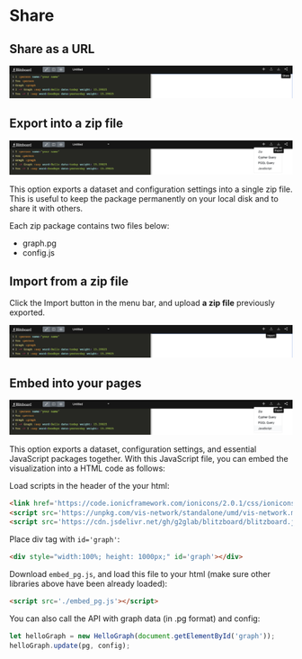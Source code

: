 # Share

## Share as a URL

![](<../.gitbook/assets/Screen Shot 2022-03-20 at 12.55.59.png>)

## Export into a zip file

![](<../.gitbook/assets/Screen Shot 2022-03-20 at 12.51.41.png>)

This option exports a dataset and configuration settings into a single zip file. This is useful to keep the package permanently on your local disk and to share it with others.

Each zip package contains two files below:

* graph.pg
* config.js

## Import from a zip file

Click the Import button in the menu bar, and upload **a zip file** previously exported.

![](<../.gitbook/assets/Screen Shot 2022-03-20 at 13.00.46.png>)

## Embed into your pages

![](<../.gitbook/assets/Screen Shot 2022-03-20 at 13.05.20.png>)

This option exports a dataset, configuration settings, and essential JavaScript packages together. With this JavaScript file, you can embed the visualization into a HTML code as follows:

Load scripts in the header of the your html:

```html
<link href='https://code.ionicframework.com/ionicons/2.0.1/css/ionicons.min.css' rel='stylesheet'>
<script src='https://unpkg.com/vis-network/standalone/umd/vis-network.min.js'></script>
<script src='https://cdn.jsdelivr.net/gh/g2glab/blitzboard/blitzboard.js'></script>
```

Place div tag with `id='graph'`:

```html
<div style="width:100%; height: 1000px;" id='graph'></div>
```

Download `embed_pg.js`, and load this file to your html (make sure other libraries above have been already loaded):

```html
<script src='./embed_pg.js'></script>
```

You can also call the API with graph data (in .pg format) and config:

```javascript
let helloGraph = new HelloGraph(document.getElementById('graph'));
helloGraph.update(pg, config);
```
